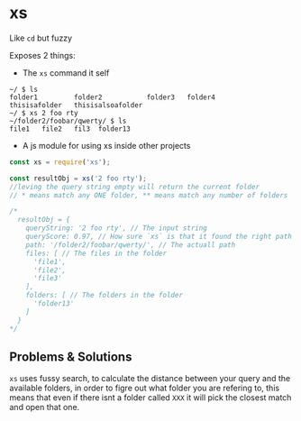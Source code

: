 # xs
Like `cd` but fuzzy

Exposes 2 things:
* The `xs` command it self
```shell
~/ $ ls 
folder1         folder2           folder3   folder4
thisisafolder   thisisalsoafolder
~/ $ xs 2 foo rty
~/folder2/foobar/qwerty/ $ ls
file1   file2   fil3  folder13
```
* A js module for using xs inside other projects
```js
const xs = require('xs');

const resultObj = xs('2 foo rty'); 
//leving the query string empty will return the current folder
// * means match any ONE folder, ** means match any number of folders

/* 
  resultObj = {
    queryString: '2 foo rty', // The input string
    queryScore: 0.97, // How sure `xs` is that it found the right path 0.00-1.00
    path: '/folder2/foobar/qwerty/', // The actuall path
    files: [ // The files in the folder
      'file1',
      'file2',
      'file3'
    ],
    folders: [ // The folders in the folder
      'folder13'
    ]
  }
*/
```

## Problems & Solutions
`xs` uses fussy search, to calculate the distance between your query and the available folders, in order to figre out what folder you are refering to, this means that even if there isnt a folder called `XXX` it will pick the closest match and open that one.
